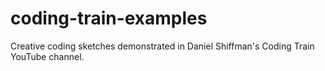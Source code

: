 # coding-train-examples
Creative coding sketches demonstrated in Daniel Shiffman's Coding Train YouTube channel.
